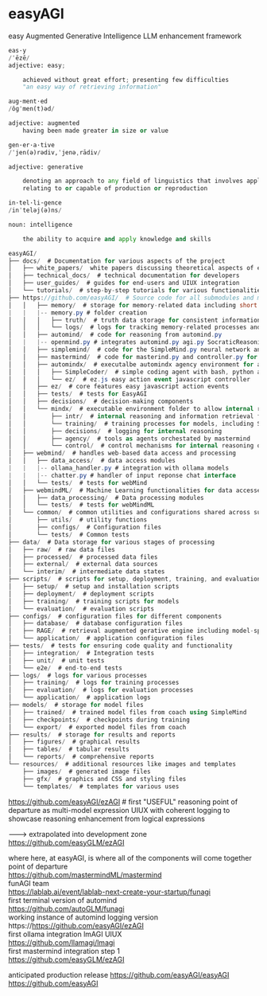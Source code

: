# easyAGI
easy Augmented Generative Intelligence LLM enhancement framework<br />


```python
eas·y
/ˈēzē/
adjective: easy;

    achieved without great effort; presenting few difficulties
    "an easy way of retrieving information"
```
```python
aug·ment·ed
/ôɡˈmen(t)əd/

adjective: augmented
    having been made greater in size or value
```

```python
gen·er·a·tive
/ˈjen(ə)rədiv,ˈjenəˌrādiv/

adjective: generative

    denoting an approach to any field of linguistics that involves applying a finite set of rules to linguistic input in order to produce all and only the well-formed items of a language
    relating to or capable of production or reproduction
```

```python
in·tel·li·gence
/inˈteləj(ə)ns/

noun: intelligence

    the ability to acquire and apply knowledge and skills
```

```csharp
easyAGI/
├── docs/  # Documentation for various aspects of the project
│   ├── white_papers/  white papers discussing theoretical aspects of easyAGI innovations
│   ├── technical_docs/  # technical documentation for developers
│   ├── user_guides/  # guides for end-users and UIUX integration
│   └── tutorials/  # step-by-step tutorials for various functionalities
├── https://github.com/easyAGI/  # Source code for all submodules and main functionalities
│   │   ├── memory/  # storage for memory-related data including short term, long term and episodic memory
|   |   |-- memory.py # folder creation
│   │   │   ├── truth/  # truth data storage for consistent information for SimpleMind training into fact using coach
│   │   │   └── logs/  # logs for tracking memory-related processes and reasoning outputs to be considered for training
│   │   ├── automind/  # code for reasoning from automind.py
│   |   |-- openmind.py # integrates automind.py agi.py SocraticReasoning.py logic.py
│   │   ├── simplemind/  # code for the SimpleMind.py neural network and coach.py trainer to learn from stm and modus ponens
│   │   ├── mastermind/  # code for masterind.py and controller.py for orchestrator of agency
│   │   ├── automindx/  # executalbe automindx agency environment for advanced reasoning technigues and agent generation
│   │   │   ├── SimpleCoder/  # simple coding agent with bash, python and markdown agent generation
│   │   │   └── ez/  # ez.js easy action event javascript controller
│   │   ├── ez/  # core features easy javascript action events
│   │   ├── tests/  # tests for EasyAGI
│   │   ├── decisions/  # decision-making components
│   │   └── mindx/  # executable environment folder to allow internal reasoning, SimpleCoder and agents to create agents for agency
│   │       ├── intr/  # internal reasoning and information retrieval from thoughts
│   │       └── training/  # training processes for models, including SimpleMind with coach
│   │       ├── decisions/  # logging for internal reasoning
│   │       ├── agency/  # tools as agents orchestated by mastermind
│   │       └── control/  # control mechanisms for internal reasoning outputs from mastermind orchestration
│   ├── webmind/  # handles web-based data access and processing
│   │   ├── data_access/  # data access modules
|   |   |-- ollama_handler.py # integration with ollama models
|   |   |-- chatter.py # handler of input reponse chat interface
│   │   └── tests/  # tests for webMind
│   ├── webmindML/  # Machine Learning functionalities for data accessed by webmind
│   │   ├── data_processing/  # Data processing modules
│   │   └── tests/  # tests for webMindML
│   └── common/  # common utilities and configurations shared across submodules
│       ├── utils/  # utility functions
│       ├── configs/  # Configuration files
│       └── tests/  # Common tests
├── data/  # Data storage for various stages of processing
│   ├── raw/  # raw data files
│   ├── processed/  # processed data files
│   ├── external/  # external data sources
│   └── interim/  # intermediate data states
├── scripts/  # scripts for setup, deployment, training, and evaluation
│   ├── setup/  # setup and installation scripts
│   ├── deployment/  # deployment scripts
│   ├── training/  # training scripts for models
│   └── evaluation/  # evaluation scripts
├── configs/  # configuration files for different components
│   ├── database/  # database configuration files
│   ├── RAGE/  # retrieval augmented gerative engine including model-specific configuration files
│   └── application/  # application configuration files
├── tests/  # tests for ensuring code quality and functionality
│   ├── integration/  # Integration tests
│   ├── unit/  # unit tests
│   └── e2e/  # end-to-end tests
├── logs/  # logs for various processes
│   ├── training/  # logs for training processes
│   ├── evaluation/  # logs for evaluation processes
│   └── application/  # application logs
├── models/  # storage for model files
│   ├── trained/  # trained model files from coach using SimpleMind
│   ├── checkpoints/  # checkpoints during training
│   └── export/  # exported model files from coach
├── results/  # storage for results and reports
│   ├── figures/  # graphical results
│   ├── tables/  # tabular results
│   └── reports/  # comprehensive reports
└── resources/  # additional resources like images and templates
    ├── images/  # generated image files
    ├── gfx/  # graphics and CSS and styling files
    └── templates/  # templates for various uses
```

https://github.com/easyAGI/ezAGI # first "USEFUL" reasoning point of departure as multi-model expression UIUX with coherent logging to showcase reasoning enhancement from logical expressions<br />

---> extrapolated into development zone https://github.com/easyGLM/ezAGI<br />

where here, at easyAGI, is where all of the components will come together<br />
point of departure<br />
https://github.com/mastermindML/mastermind<br />
funAGI team<br />
https://lablab.ai/event/lablab-next-create-your-startup/funagi<br />
first terminal version of automind<br  />
https://github.com/autoGLM/funagi<br />
working instance of automind logging version<br />
https://https://github.com/easyAGI/ezAGI<br />
first ollama integration lmAGI UIUX<br />
https://github.com/llamagi/lmagi<br />
first mastermind integration step 1<br />
https://github.com/easyGLM/ezAGI<br />

anticipated production release https://github.com/easyAGI/easyAGI<br />
https://github.com/easyAGI<br />
